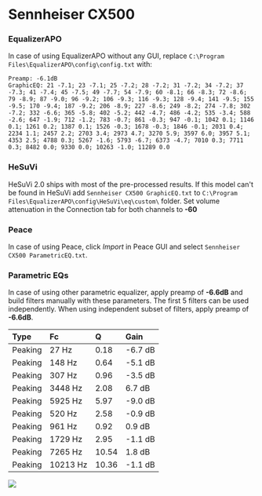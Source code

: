 # Sennheiser CX500

### EqualizerAPO
In case of using EqualizerAPO without any GUI, replace `C:\Program Files\EqualizerAPO\config\config.txt`
with:
```
Preamp: -6.1dB
GraphicEQ: 21 -7.1; 23 -7.1; 25 -7.2; 28 -7.2; 31 -7.2; 34 -7.2; 37 -7.3; 41 -7.4; 45 -7.5; 49 -7.7; 54 -7.9; 60 -8.1; 66 -8.3; 72 -8.6; 79 -8.9; 87 -9.0; 96 -9.2; 106 -9.3; 116 -9.3; 128 -9.4; 141 -9.5; 155 -9.5; 170 -9.4; 187 -9.2; 206 -8.9; 227 -8.6; 249 -8.2; 274 -7.8; 302 -7.2; 332 -6.6; 365 -5.8; 402 -5.2; 442 -4.7; 486 -4.2; 535 -3.4; 588 -2.6; 647 -1.9; 712 -1.2; 783 -0.7; 861 -0.3; 947 -0.1; 1042 0.1; 1146 0.1; 1261 0.2; 1387 0.1; 1526 -0.3; 1678 -0.3; 1846 -0.1; 2031 0.4; 2234 1.1; 2457 2.2; 2703 3.4; 2973 4.7; 3270 5.9; 3597 6.0; 3957 5.1; 4353 2.5; 4788 0.3; 5267 -1.6; 5793 -6.7; 6373 -4.7; 7010 0.3; 7711 0.3; 8482 0.0; 9330 0.0; 10263 -1.0; 11289 0.0
```

### HeSuVi
HeSuVi 2.0 ships with most of the pre-processed results. If this model can't be found in HeSuVi add
`Sennheiser CX500 GraphicEQ.txt` to `C:\Program Files\EqualizerAPO\config\HeSuVi\eq\custom\` folder.
Set volume attenuation in the Connection tab for both channels to **-60**

### Peace
In case of using Peace, click *Import* in Peace GUI and select `Sennheiser CX500 ParametricEQ.txt`.

### Parametric EQs
In case of using other parametric equalizer, apply preamp of **-6.6dB** and build filters manually
with these parameters. The first 5 filters can be used independently.
When using independent subset of filters, apply preamp of **-6.6dB**.

| Type    | Fc       |     Q | Gain    |
|:--------|:---------|:------|:--------|
| Peaking | 27 Hz    |  0.18 | -6.7 dB |
| Peaking | 148 Hz   |  0.64 | -5.1 dB |
| Peaking | 307 Hz   |  0.96 | -3.5 dB |
| Peaking | 3448 Hz  |  2.08 | 6.7 dB  |
| Peaking | 5925 Hz  |  5.97 | -9.0 dB |
| Peaking | 520 Hz   |  2.58 | -0.9 dB |
| Peaking | 961 Hz   |  0.92 | 0.9 dB  |
| Peaking | 1729 Hz  |  2.95 | -1.1 dB |
| Peaking | 7265 Hz  | 10.54 | 1.8 dB  |
| Peaking | 10213 Hz | 10.36 | -1.1 dB |

![](https://raw.githubusercontent.com/jaakkopasanen/AutoEq/master/results/headphonecom/sbaf-serious/Sennheiser%20CX500/Sennheiser%20CX500.png)